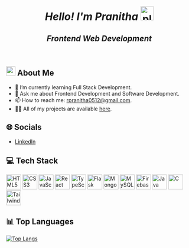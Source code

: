 <h1 align="center"><em> Hello! I'm Pranitha </em>
<img src="https://raw.githubusercontent.com/Tarikul-Islam-Anik/Animated-Fluent-Emojis/master/Emojis/Objects/Airplane.png" alt="plane" width="35" height="38">
</h1>

<h2 align="center"><em>Frontend Web Development</em></h2>
<br />

## <img src="https://raw.githubusercontent.com/Tarikul-Islam-Anik/Animated-Fluent-Emojis/master/Emojis/Objects/Sparkles.gif" alt="sparkles" width="25" height="25"/> About Me
- 🌱 I’m currently learning Full Stack Development.
- 💬 Ask me about Frontend Development and Software Development.
- 📫 How to reach me: [rpranitha0512@gmail.com](mailto:rpranitha0512@gmail.com).
- 👨‍💻 All of my projects are available [here](https://github.com/pranitha05).


## 🌐 Socials
- [LinkedIn](https://www.linkedin.com/in/pranitha-r-276307251/)

## 💻 Tech Stack
<p align="left">
  <img src="https://cdn.jsdelivr.net/gh/devicons/devicon/icons/html5/html5-original.svg" alt="HTML5" width="40" height="40"/> 
  <img src="https://cdn.jsdelivr.net/gh/devicons/devicon/icons/css3/css3-original.svg" alt="CSS3" width="40" height="40"/>
  <img src="https://cdn.jsdelivr.net/gh/devicons/devicon/icons/javascript/javascript-original.svg" alt="JavaScript" width="40" height="40"/>
  <img src="https://cdn.jsdelivr.net/gh/devicons/devicon/icons/react/react-original.svg" alt="React" width="40" height="40"/>
  <img src="https://cdn.jsdelivr.net/gh/devicons/devicon/icons/typescript/typescript-original.svg" alt="TypeScript" width="40" height="40"/>
  <img src="https://cdn.jsdelivr.net/gh/devicons/devicon/icons/flask/flask-original.svg" alt="Flask" width="40" height="40"/>
  <img src="https://cdn.jsdelivr.net/gh/devicons/devicon/icons/mongodb/mongodb-original.svg" alt="MongoDB" width="40" height="40"/>
  <img src="https://cdn.jsdelivr.net/gh/devicons/devicon/icons/mysql/mysql-original.svg" alt="MySQL" width="40" height="40"/>
  <img src="https://cdn.jsdelivr.net/gh/devicons/devicon/icons/firebase/firebase-plain.svg" alt="Firebase" width="40" height="40"/>
  <img src="https://cdn.jsdelivr.net/gh/devicons/devicon/icons/java/java-original.svg" alt="Java" width="40" height="40"/>
  <img src="https://cdn.jsdelivr.net/gh/devicons/devicon/icons/c/c-original.svg" alt="C" width="40" height="40"/>
  <img src="https://cdn.jsdelivr.net/gh/devicons/devicon/icons/tailwindcss/tailwindcss-plain.svg" alt="Tailwind CSS" width="40" height="40"/>
</p>

## 📊 Top Languages
[![Top Langs](https://github-readme-stats.vercel.app/api/top-langs/?username=pranitha05&theme=bear)](https://github.com/pranitha05/github-readme-stats)
